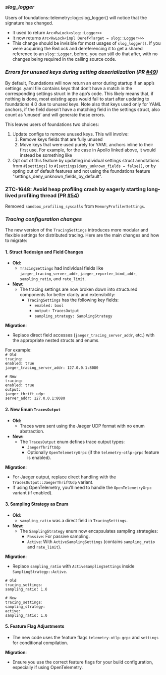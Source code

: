 ### *slog\_logger*

Users of foundations::telemetry::log::slog\_logger() will notice that the signature has changed.

* It used to return `Arc<RwLock<slog::Logger>>`
* It now returns `Arc<RwLock<impl Deref<Target = slog::Logger>>>  `
* This change should be invisible for most usages of `slog_logger()`. If you were acquiring the RwLock and dereferencing it to get a shared reference to an `slog::Logger`, before, you can still do that after, with no changes being required in the calling source code.

### *Errors for unused keys during setting deserialization (PR [\#49](https://github.com/cloudflare/foundations/pull/49))*

By default, Foundations will now return an error during startup if an app’s settings .yaml file contains keys that don’t have a match in the corresponding settings struct in the app’s code. This likely means that, if nothing is done, most existing apps would fail to start after updating to foundations 4.0 due to unused keys. Note also that keys used only for YAML anchors, if the field doesn’t have a matching field in the settings struct, also count as ‘unused’ and will generate these errors.

This leaves users of foundations two choices:

1. Update configs to remove unused keys. This will involve:  
   1. Remove keys fields that are fully unused  
   2. Move keys that were used purely for YAML anchors inline to their first use. For example, for the case in Apollo linked above, it would instead be something like  
2. Opt out of this feature by updating individual settings struct annotations from `#[settings]` to `#[settings(deny_unknown_fields = false)]`, or by opting out of default features and not using the foundations feature "settings_deny_unknown_fields_by_default".

### ZTC-1648: Avoid heap profiling crash by eagerly starting long-lived profiling thread (PR [\#54](https://github.com/cloudflare/foundations/pull/54/files))

Removed `sandbox_profiling_syscalls` from `MemoryProfilerSettings`.

### *Tracing configuration changes*

The new version of the `TracingSettings` introduces more modular and flexible settings for distributed tracing. Here are the main changes and how to migrate:

#### **1\. Struct Redesign and Field Changes**

* **Old:**  
  * `TracingSettings` had individual fields like `jaeger_tracing_server_addr`, `jaeger_reporter_bind_addr`, `sampling_ratio`, and `rate_limit`.  
* **New:**  
  * The tracing settings are now broken down into structured components for better clarity and extensibility:  
    * `TracingSettings` has the following key fields:  
      * `enabled: bool`  
      * `output: TracesOutput`  
      * `sampling_strategy: SamplingStrategy`

**Migration**:

* Replace direct field accesses (`jaeger_tracing_server_addr`, etc.) with the appropriate nested structs and enums.

For example:  
`# Old`  
`tracing:`  
`enabled: true`  
	`jaeger_tracing_server_addr: 127.0.0.1:8080`

`# New`  
`tracing:`  
	`enabled: true`  
	`output:`  
		`jaeger_thrift_udp:`  
			`server_addr: 127.0.0.1:8080`

#### **2\. New Enum `TracesOutput`**

* **Old:**  
  * Traces were sent using the Jaeger UDP format with no enum abstraction.  
* **New:**  
  * The `TracesOutput` enum defines trace output types:  
    * `JaegerThriftUdp`  
    * Optionally `OpenTelemetryGrpc` (if the `telemetry-otlp-grpc` feature is enabled).

**Migration**:

* For Jaeger output, replace direct handling with the `TracesOutput::JaegerThriftUdp` variant.  
* If using OpenTelemetry, you'll need to handle the `OpenTelemetryGrpc` variant (if enabled).

#### **3\. Sampling Strategy as Enum**

* **Old:**  
  * `sampling_ratio` was a direct field in `TracingSettings`.  
* **New:**  
  * The `SamplingStrategy` enum now encapsulates sampling strategies:  
    * `Passive`: For passive sampling.  
    * `Active`: With `ActiveSamplingSettings` (contains `sampling_ratio` and `rate_limit`).

**Migration**:

* Replace `sampling_ratio` with `ActiveSamplingSettings` inside `SamplingStrategy::Active`.

`# Old`  
`tracing_settings:`  
`sampling_ratio: 1.0`

`# New`  
`tracing_settings:`  
	`sampling_strategy:`  
		`active:`  
			`sampling_ratio: 1.0`

#### **5\. Feature Flag Adjustments**

* The new code uses the feature flags `telemetry-otlp-grpc` and `settings` for conditional compilation.

**Migration**:

* Ensure you use the correct feature flags for your build configuration, especially if using OpenTelemetry.



